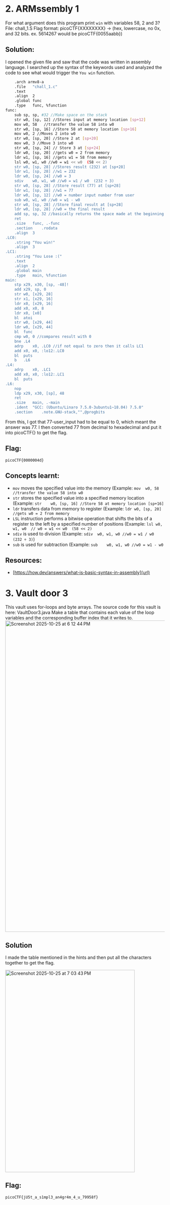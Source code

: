 # 2. ARMssembly 1

For what argument does this program print `win` with variables 58, 2 and 3? File: chall_1.S Flag format: picoCTF{XXXXXXXX} -> (hex, lowercase, no 0x, and 32 bits. ex. 5614267 would be picoCTF{0055aabb})

## Solution:
I opened the given file and saw that the code was written in assembly language. I searched up the syntax of the keywords used and analyzed the code to see what would trigger the ```You win``` function. 

```bash
	.arch armv8-a
	.file	"chall_1.c"
	.text
	.align	2
	.global	func
	.type	func, %function
func:
	sub	sp, sp, #32 //Make space on the stack
	str	w0, [sp, 12] //Stores input at memory location [sp+12]
	mov	w0, 58   //transfer the value 58 into w0
	str	w0, [sp, 16] //Store 58 at memory location [sp+16]
	mov	w0, 2 //Moves 2 into w0
	str	w0, [sp, 20] //Store 2 at [sp+20]
	mov	w0, 3 //Move 3 into w0
	str	w0, [sp, 24] // Store 3 at [sp+24]
	ldr	w0, [sp, 20] //gets w0 = 2 from memory
	ldr	w1, [sp, 16] //gets w1 = 58 from memory
	lsl	w0, w1, w0 //w0 = w1 << w0  (58 << 2)
	str	w0, [sp, 28] //Stores result (232) at [sp+28]
	ldr	w1, [sp, 28] //w1 = 232
	ldr	w0, [sp, 24] //w0 = 3
	sdiv	w0, w1, w0 //w0 = w1 / w0  (232 ÷ 3)
	str	w0, [sp, 28] //Store result (77) at [sp+28]
	ldr	w1, [sp, 28] //w1 = 77
	ldr	w0, [sp, 12] //w0 = number input number from user
	sub	w0, w1, w0 //w0 = w1 - w0
	str	w0, [sp, 28] //Store final result at [sp+28]
	ldr	w0, [sp, 28] //w0 = the final result
	add	sp, sp, 32 //basically returns the space made at the beginning
	ret
	.size	func, .-func
	.section	.rodata
	.align	3
.LC0:
	.string	"You win!"
	.align	3
.LC1:
	.string	"You Lose :("
	.text
	.align	2
	.global	main
	.type	main, %function
main:
	stp	x29, x30, [sp, -48]!
	add	x29, sp, 0
	str	w0, [x29, 28]
	str	x1, [x29, 16]
	ldr	x0, [x29, 16]
	add	x0, x0, 8
	ldr	x0, [x0]
	bl	atoi
	str	w0, [x29, 44]
	ldr	w0, [x29, 44]
	bl	func
	cmp	w0, 0 //compares result with 0
	bne	.L4
	adrp	x0, .LC0 //if not equal to zero then it calls LC1
	add	x0, x0, :lo12:.LC0
	bl	puts
	b	.L6
.L4:
	adrp	x0, .LC1
	add	x0, x0, :lo12:.LC1
	bl	puts
.L6:
	nop
	ldp	x29, x30, [sp], 48
	ret
	.size	main, .-main
	.ident	"GCC: (Ubuntu/Linaro 7.5.0-3ubuntu1~18.04) 7.5.0"
	.section	.note.GNU-stack,"",@progbits
```

From this, I got that 77-user_input had to be equal to 0, which meant the answer was 77.
I then converted 77 from decimal to hexadecimal and put it into picoCTF{} to get the flag. 

## Flag:
```
picoCTF{0000004d}
```

## Concepts learnt:
- ```mov``` moves the specified value into the memory (Example: ```mov	w0, 58   //transfer the value 58 into w0```
- ```str``` stores the specified value into a specified memory location (Example: ```str	w0, [sp, 16] //Store 58 at memory location [sp+16]```
- ```ldr``` transfers data from memory to register (Example: ```ldr	w0, [sp, 20] //gets w0 = 2 from memory```
- ```LSL``` instruction performs a bitwise operation that shifts the bits of a register to the left by a specified number of positions (Example: ```lsl	w0, w1, w0  // w0 = w1 << w0  (58 << 2)```
- ```sdiv``` is used to division (Example: ```sdiv	w0, w1, w0 //w0 = w1 / w0  (232 ÷ 3)```)
- ```sub``` is used for subtraction (Example: ```sub	w0, w1, w0 //w0 = w1 - w0```


## Resources:
- [https://how.dev/answers/what-is-basic-syntax-in-assembly](url)

  

# 3. Vault door 3 

This vault uses for-loops and byte arrays. The source code for this vault is here: VaultDoor3.java
Make a table that contains each value of the loop variables and the corresponding buffer index that it writes to.
<img width="1512" height="982" alt="Screenshot 2025-10-25 at 6 12 44 PM" src="https://github.com/user-attachments/assets/b3b3c811-70e3-413d-88c4-4bacf030ed7d" />


## Solution 
I made the table mentioned in the hints and then put all the characters together to get the flag.

<img width="409" height="638" alt="Screenshot 2025-10-25 at 7 03 43 PM" src="https://github.com/user-attachments/assets/da23d663-2948-44d9-aed2-6f2831a0fd61" />


## Flag:
```
picoCTF{jU5t_a_s1mpl3_an4gr4m_4_u_79958f}
```
